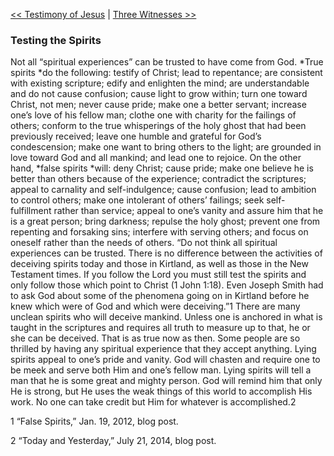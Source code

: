 [<< Testimony of Jesus](Testimony%20of%20Jesus.md)  |  [Three Witnesses >>](Three%20Witnesses.md)

### Testing the Spirits
Not all “spiritual experiences” can be trusted to have come from God. *True spirits *do the following: testify of Christ; lead to repentance; are consistent with existing scripture; edify and enlighten the mind; are understandable and do not cause confusion; cause light to grow within; turn one toward Christ, not men; never cause pride; make one a better servant; increase one’s love of his fellow man; clothe one with charity for the failings of others; conform to the true whisperings of the holy ghost that had been previously received; leave one humble and grateful for God’s condescension; make one want to bring others to the light; are grounded in love toward God and all mankind; and lead one to rejoice. On the other hand, *false spirits *will: deny Christ; cause pride; make one believe he is better than others because of the experience; contradict the scriptures; appeal to carnality and self-indulgence; cause confusion; lead to ambition to control others; make one intolerant of others’ failings; seek self-fulfillment rather than service; appeal to one’s vanity and assure him that he is a great person; bring darkness; repulse the holy ghost; prevent one from repenting and forsaking sins; interfere with serving others; and focus on oneself rather than the needs of others. “Do not think all spiritual experiences can be trusted. There is no difference between the activities of deceiving spirits today and those in Kirtland, as well as those in the New Testament times. If you follow the Lord you must still test the spirits and only follow those which point to Christ (1 John 1:18). Even Joseph Smith had to ask God about some of the phenomena going on in Kirtland before he knew which were of God and which were deceiving.”1 There are many unclean spirits who will deceive mankind. Unless one is anchored in what is taught in the scriptures and requires all truth to measure up to that, he or she can be deceived. That is as true now as then. Some people are so thrilled by having any spiritual experience that they accept anything. Lying spirits appeal to one’s pride and vanity. God will chasten and require one to be meek and serve both Him and one’s fellow man. Lying spirits will tell a man that he is some great and mighty person. God will remind him that only He is strong, but He uses the weak things of this world to accomplish His work. No one can take credit but Him for whatever is accomplished.2



1 “False Spirits,” Jan. 19, 2012, blog post.


2 “Today and Yesterday,” July 21, 2014, blog post.